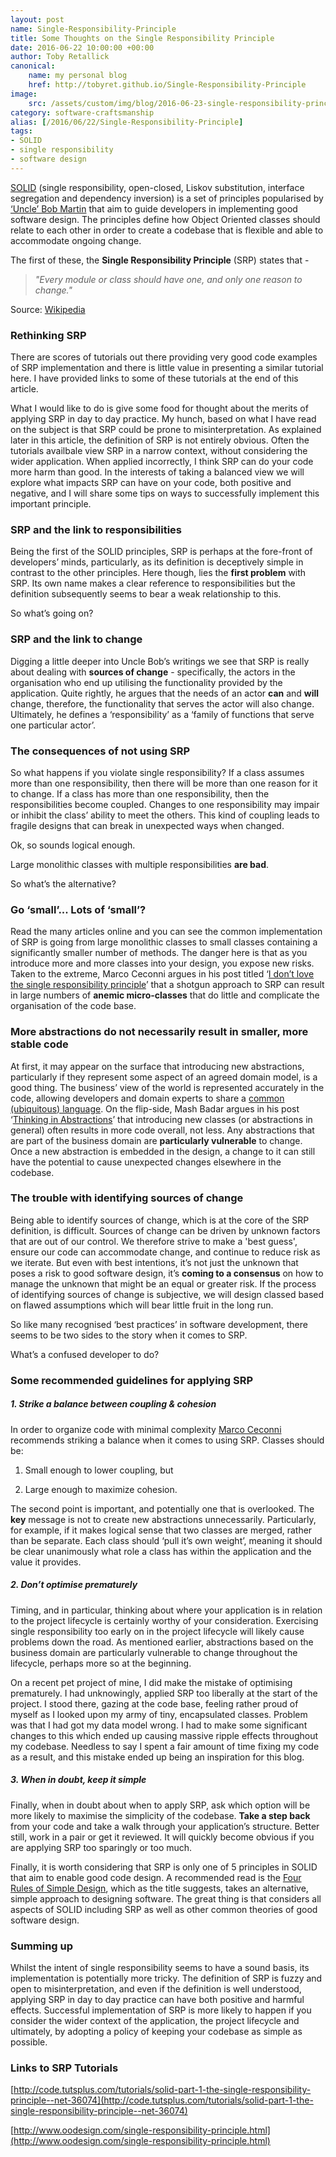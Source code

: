 ```yaml
---
layout: post
name: Single-Responsibility-Principle
title: Some Thoughts on the Single Responsibility Principle
date: 2016-06-22 10:00:00 +00:00
author: Toby Retallick
canonical:
    name: my personal blog
    href: http://tobyret.github.io/Single-Responsibility-Principle
image:
    src: /assets/custom/img/blog/2016-06-23-single-responsibility-principle.jpg
category: software-craftsmanship
alias: [/2016/06/22/Single-Responsibility-Principle]
tags:
- SOLID
- single responsibility
- software design  
---
```


[SOLID](http://bit.ly/1Da1b16) (single responsibility, open-closed, Liskov substitution, interface segregation and dependency inversion) is a set of principles popularised by [‘Uncle’ Bob Martin](https://en.wikipedia.org/wiki/Robert_Cecil_Martin) that aim to guide developers in implementing good software design. The principles define how Object Oriented classes should relate to each other in order to create a codebase that is flexible and able to accommodate ongoing change.

The first of these, the **Single Responsibility Principle** (SRP) states that -

<blockquote class="hero">
	<p><em>"Every module or class should have one, and only one reason to change."</em></p>
</blockquote>

Source: [Wikipedia](https://en.wikipedia.org/wiki/Single_responsibility_principle)

### Rethinking SRP

There are scores of tutorials out there providing very good code examples of SRP implementation and there is little value in presenting a similar tutorial here. I have provided links to some of these tutorials at the end of this article.

What I would like to do is give some food for thought about the merits of applying SRP in day to day practice. My hunch, based on what I have read on the subject is that SRP could be prone to misinterpretation. As explained later in this article, the definition of SRP is not entirely obvious. Often the tutorials availbale view SRP in a narrow context, without considering the wider application. When applied incorrectly, I think SRP can do your code more harm than good. In the interests of taking a balanced view we will explore what impacts SRP can have on your code, both positive and negative, and I will share some tips on ways to successfully implement this important principle. 

### SRP and the link to responsibilities

Being the first of the SOLID principles, SRP is perhaps at the fore-front of developers’ minds, particularly, as its definition is deceptively simple in contrast to the other principles. Here though, lies the **first problem** with SRP. Its own name makes a clear reference to responsibilities but the definition subsequently seems to bear a weak relationship to this. 

So what’s going on?

### SRP and the link to change

Digging a little deeper into Uncle Bob’s writings we see that SRP is really about dealing with **sources of change** - specifically, the actors in the organisation who end up utilising the functionality provided by the application. Quite rightly, he argues that the needs of an actor **can** and **will** change, therefore, the functionality that serves the actor will also change. Ultimately, he defines a ‘responsibility’ as a ‘family of functions that serve one particular actor’.

### The consequences of not using SRP

So what happens if you violate single responsibility? If a class assumes more than one responsibility, then there will be more than one reason for it to change. If a class has more than one responsibility, then the responsibilities become coupled. Changes to one responsibility may impair or inhibit the class’ ability to meet the others. This kind of coupling leads to fragile designs that can break in unexpected ways when changed. 

Ok, so sounds logical enough. 

Large monolithic classes with multiple responsibilities **are bad**. 

So what’s the alternative? 

### Go ‘small’... Lots of ‘small’?

Read the many articles online and you can see the common implementation of SRP is going from large monolithic classes to small classes containing a significantly smaller number of methods. The danger here is that as you introduce more and more classes into your design, you expose new risks. Taken to the extreme, Marco Ceconni argues in his post titled ‘[I don’t love the single responsibility principle](https://sklivvz.com/posts/i-dont-love-the-single-responsibility-principle)’ that a shotgun approach to SRP can result in large numbers of **anemic micro-classes** that do little and complicate the organisation of the code base. 

### More abstractions do not necessarily result in smaller, more stable code

At first, it may appear on the surface that introducing new abstractions, particularly if they represent some aspect of an agreed domain model, is a good thing. The business’ view of the world is represented accurately in the code, allowing developers and domain experts to share a [common (ubiquitous) language](http://martinfowler.com/bliki/UbiquitousLanguage.html). On the flip-side, Mash Badar argues in his post ‘[Thinking in Abstractions](http://codurance.com/2016/06/17/thinking-in-abstractions/)’ that introducing new classes (or abstractions in general) often results in more code overall, not less. Any abstractions that are part of the business domain are **particularly vulnerable** to change. Once a new abstraction is embedded in the design, a change to it can still have the potential to cause unexpected changes elsewhere in the codebase. 

### The trouble with identifying sources of change

Being able to identify sources of change, which is at the core of the SRP definition, is difficult. Sources of change can be driven by unknown factors that are out of our control. We therefore strive to make a 'best guess', ensure our code can accommodate change, and continue to reduce risk as we iterate. But even with best intentions, it’s not just the unknown that poses a risk to good software design, it’s **coming to a consensus** on how to manage the unknown that might be an equal or greater risk. If the process of identifying sources of change is subjective, we will design classed based on flawed assumptions which will bear little fruit in the long run.

So like many recognised ‘best practices’ in software development, there seems to be two sides to the story when it comes to SRP. 

What’s a confused developer to do? 

### Some recommended guidelines for applying SRP

##### 1. Strike a balance between coupling & cohesion

In order to organize code with minimal complexity [Marco Ceconni](https://sklivvz.com/posts/i-dont-love-the-single-responsibility-principle) recommends striking a balance when it comes to using SRP. Classes should be:

1. Small enough to lower coupling, but

2. Large enough to maximize cohesion.

The second point is important, and potentially one that is overlooked. The **key** message is not to create new abstractions unnecessarily. Particularly, for example, if it makes logical sense that two classes are merged, rather than be separate. Each class should ‘pull it’s own weight’, meaning it should be clear unanimously what role a class has within the application and the value it provides.

##### 2. Don’t optimise prematurely

Timing, and in particular, thinking about where your application is in relation to the project lifecycle is certainly worthy of your consideration. Exercising single responsibility too early on in the project lifecycle will likely cause problems down the road. As mentioned earlier, abstractions based on the business domain are particularly vulnerable to change throughout the lifecycle, perhaps more so at the beginning.

On a recent pet project of mine, I did make the mistake of optimising prematurely. I had unknowingly, applied SRP too liberally at the start of the project. I stood there, gazing at the code base, feeling rather proud of myself as I looked upon my army of tiny, encapsulated classes. Problem was that I had got my data model wrong. I had to make some significant changes to this which ended up causing massive ripple effects throughout my codebase. Needless to say I spent a fair amount of time fixing my code as a result, and this mistake ended up being an inspiration for this blog.

##### 3. When in doubt, keep it simple

Finally, when in doubt about when to apply SRP, ask which option will be more likely to maximise the simplicity of the codebase. **Take a step back** from your code and take a walk through your application’s structure. Better still, work in a pair or get it reviewed. It will quickly become obvious if you are applying SRP too sparingly or too much. 

Finally, it is worth considering that SRP is only one of 5 principles in SOLID that aim to enable good code design. A recommended read is the [Four Rules of Simple Design](https://leanpub.com/4rulesofsimpledesign), which as the title suggests, takes an alternative, simple approach to designing software. The great thing is that considers all aspects of SOLID including SRP as well as other common theories of good software design.

### Summing up

Whilst the intent of single responsibility seems to have a sound basis, its implementation is potentially more tricky. The definition of SRP is fuzzy and open to misinterpretation, and even if the definition is well understood, applying SRP in day to day practice can have both positive and harmful effects. Successful implementation of SRP is more likely to happen if you consider the wider context of the application, the project lifecycle and ultimately, by adopting a policy of keeping your codebase as simple as possible.

### Links to SRP Tutorials

[http://code.tutsplus.com/tutorials/solid-part-1-the-single-responsibility-principle--net-36074](http://code.tutsplus.com/tutorials/solid-part-1-the-single-responsibility-principle--net-36074)

[http://www.oodesign.com/single-responsibility-principle.html](http://www.oodesign.com/single-responsibility-principle.html) 






